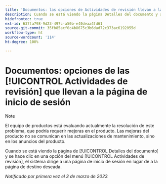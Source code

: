 ```yaml
---
title: 'Documentos: las opciones de Actividades de revisión llevan a la página de inicio de sesión'
description: Cuando se está viendo la página Detalles del documento y se hace clic en una opción del menú Actividades de revisión, el sistema dirige a una página de inicio de sesión en lugar de a la página de destino deseada.
hidefromtoc: true
exl-id: 637fa798-9d23-497c-a50b-e40deaa4fd61
source-git-commit: 35fb85acf0c4b8675c3b6dad72c373ac6192055d
workflow-type: ht
source-wordcount: '114'
ht-degree: 100%

---
```


# Documentos: opciones de las [!UICONTROL Actividades de revisión] que llevan a la página de inicio de sesión

<!--This article is on WF and WFP TOCs-->
<!--Converted to story-->

>[!NOTE]
>
>El equipo de productos está evaluando actualmente la resolución de este problema, que podría requerir mejoras en el producto. Las mejoras del producto no se comunican en las actualizaciones de mantenimiento, sino en los anuncios del producto.

Cuando se está viendo la página de [!UICONTROL Detalles del documento] y se hace clic en una opción del menú [!UICONTROL Actividades de revisión], el sistema dirige a una página de inicio de sesión en lugar de a la página de destino deseada.

_Notificado por primera vez el 3 de marzo de 2023._
